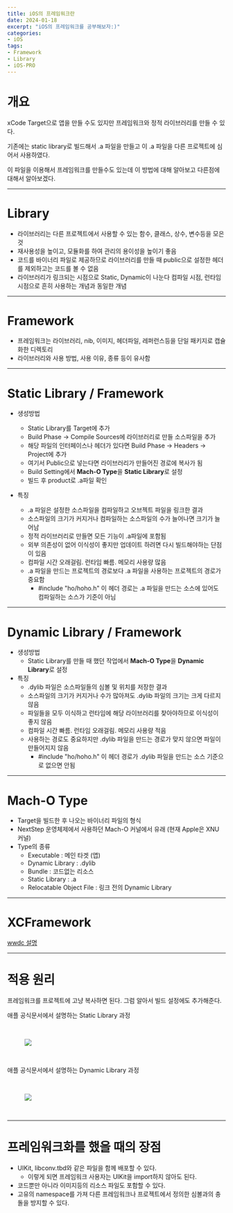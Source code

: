 ```yaml
---
title: iOS의 프레임워크란
date: 2024-01-18
excerpt: "iOS의 프레임워크를 공부해보자:)"
categories:
- iOS
tags:
- Framework
- Library
- iOS-PRO
---
```




# 개요

xCode Target으로 앱을 만들 수도 있지만 프레임워크와 정적 라이브러리를 만들 수 있다.

기존에는 static library로 빌드해서 .a 파일을 만들고 이 .a 파일을 다른 프로젝트에 심어서 사용하였다.

이 파일을 이용해서 프레임워크를 만들수도 있는데 이 방법에 대해 알아보고 다른점에 대해서 알아보겠다.

---

# Library

-   라이브러리는 다른 프로젝트에서 사용할 수 있는 함수, 클래스, 상수, 변수등을 모은 것
-   재사용성을 높이고, 모듈화를 하여 관리의 용이성을 높이기 좋음
-   코드를 바이너리 파일로 제공하므로 라이브러리를 만들 때 public으로 설정한 헤더를 제외하고는 코드를 볼 수 없음
-   라이브러리가 링크되는 시점으로 Static, Dynamic이 나눈다 컴파일 시점, 런타임 시점으로 흔히 사용하는 개념과 동일한 개념

---

# Framework

-   프레임워크는 라이브러리, nib, 이미지, 헤더파일, 레퍼런스등을 단일 패키지로 캡슐화한 디렉토리
-   라이브러리와 사용 방법, 사용 이유, 종류 등이 유사함

---

# Static Library / Framework

-   생성방법
    -   Static Library를 Target에 추가
    -   Build Phase -> Compile Sources에 라이브러리로 만들 소스파일을 추가
    -   해당 파일의 인터페이스나 헤더가 있다면 Build Phase -> Headers -> Project에 추가
    -   여기서 Public으로 넣는다면 라이브러리가 만들어진 경로에 복사가 됨
    -   Build Setting에서 **Mach-O Type**을 **Static Library**로 설정
    -   빌드 후 product로 .a파일 확인

-   특징
    -   .a 파일은 설정한 소스파일을 컴파일하고 오브젝트 파일을 링크한 결과
    -   소스파일의 크기가 커지거나 컴파일하는 소스파일의 수가 늘어나면 크기가 늘어남
    -   정적 라이브러리로 만들면 모든 기능이 .a파일에 포함됨
    -   외부 의존성이 없어 이식성이 좋지만 업데이트 하려면 다시 빌드해야하는 단점이 있음
    -   컴파일 시간 오래걸림. 런타임 빠름. 메모리 사용량 많음
    -   .a 파일을 만드는 프로젝트의 경로보다 .a 파일을 사용하는 프로젝트의 경로가 중요함  
        -   #include "ho/hoho.h" 이 헤더 경로는 .a 파일을 만드는 소스에 있어도 컴파일하는 소스가 기준이 아님

---

# Dynamic Library / Framework

-   생성방법
    -   Static Library를 만들 때 했던 작업에서 **Mach-O Type**을 **Dynamic Library**로 설정
-   특징
    -   .dylib 파일은 소스파일들의 심볼 및 위치를 저장한 결과
    -   소스파일의 크기가 커지거나 수가 많아져도 .dylib 파일의 크기는 크게 다르지 않음
    -   파일들을 모두 이식하고 런타임에 해당 라이브러리를 찾아야하므로 이식성이 좋지 않음
    -   컴파일 시간 빠름. 런타임 오래걸림. 메모리 사용량 적음
    -   사용하는 경로도 중요하지만 .dylib 파일을 만드는 경로가 맞지 않으면 파일이 만들어지지 않음
        -   #include "ho/hoho.h" 이 헤더 경로가 .dylib 파일을 만드는 소스 기준으로 없으면 안됨

---

# Mach-O Type

-   Target을 빌드한 후 나오는 바이너리 파일의 형식
-   NextStep 운영체제에서 사용하던 Mach-O 커널에서 유래 (현재 Apple은 XNU 커널)
-   Type의 종류
    -   Executable : 메인 타겟 (앱)
    -   Dynamic Library : .dylib
    -   Bundle : 코드없는 리소스
    -   Static Library : .a
    -   Relocatable Object File : 링크 전의 Dynamic Library

---

# XCFramework

[wwdc 설명](https://developer.apple.com/videos/play/wwdc2019/416/)


---

# 적용 원리

프레임워크를 프로젝트에 고냥 복사하면 된다. 그럼 알아서 빌드 설정에도 추가해준다.

애플 공식문서에서 설명하는 Static Library 과정

<br />

<figure>
	<a href="https://github.com/dq-QQQ/dq-QQQ.github.io/assets/79088896/95582d20-6b60-4d21-9dc9-d1ac94c953c2">
		<img src="https://github.com/dq-QQQ/dq-QQQ.github.io/assets/79088896/95582d20-6b60-4d21-9dc9-d1ac94c953c2" class="w8" />
	</a>
</figure>

<br />


애플 공식문서에서 설명하는 Dynamic Library 과정

<br />

<figure>
	<a href="https://github.com/dq-QQQ/dq-QQQ.github.io/assets/79088896/69f06383-bfad-4272-b0c5-b7f1a45e5843">
		<img src="https://github.com/dq-QQQ/dq-QQQ.github.io/assets/79088896/69f06383-bfad-4272-b0c5-b7f1a45e5843" class="w8" />
	</a>
</figure>

<br />


---


# 프레임워크화를 했을 때의 장점

-   UIKit, libconv.tbd와 같은 파일을 함께 배포할 수 있다.
    -   이렇게 되면 프레임워크 사용자는 UIKit을 import하지 않아도 된다.
-   코드뿐만 아니라 이미지등의 리소스 파일도 포함할 수 있다.
-   고유의 namespace를 가져 다른 프레임워크나 프로젝트에서 정의한 심볼과의 충돌을 방지할 수 있다.